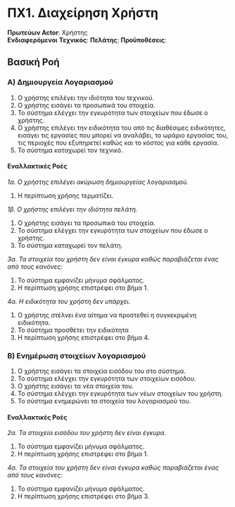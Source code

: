 # ΠΧ1. Διαχείρηση Χρήστη

**Πρωτεύων Actor**: Χρήστης  
**Ενδιαφερόμενοι**
**Τεχνικός**:
**Πελάτης**:
**Προϋποθέσεις**: 

## Βασική Ροή

### Α) Δημιουργεία Λογαριασμού
1. Ο χρήστης επιλέγει την ιδιότητα του τεχνικού.
2. Ο χρήστης εισάγει τα προσωπικά του στοιχεία.
3. Το σύστημα ελέγχει την εγκυρότητα των στοιχείων που έδωσε ο χρήστης.
4. Ο χρήστης επιλέγει την ειδικότητα του από τις διαθέσιμες ειδικότητες, εισάγει τις εργασίες που μπορεί να αναλάβει, το ωράριο εργασίας του, τις περιοχές που εξυπηρετεί καθώς και το κόστος για κάθε εργασία.
5. Το σύστημα καταχωρεί τον τεχνικό.

#### Εναλλακτικές Ροές

*1α. Ο χρήστης επιλέγει ακύρωση δημιουργείας λογαριασμού.*
1. Η περίπτωση χρήσης τερματίζει.

*1β. Ο χρήστης επιλέγει την ιδιότητα πελάτη.*
1. Ο χρήστης εισάγει τα προσωπικά του στοιχεία.
2. Το σύστημα ελέγχει την εγκυρότητα των στοιχείων που έδωσε ο χρήστης.
3. Το σύστημα καταχωρεί τον πελάτη.

*3α. Τα στοιχεία του χρήστη δεν είναι έγκυρα καθώς παραβιάζεται ένας από τους κανόνες:*
1. Το σύστημα εμφανίζει μήνυμα σφάλματος.
2. Η περίπτωση χρήσης επιστρέφει στο βήμα 1.

*4α. Η ειδικότητα του χρήστη δεν υπάρχει.*
1. Ο χρήστης στέλνει ένα αίτημα να προστεθεί η συγκεκριμένη ειδικότητα.
2. Το σύστημα προσθέτει την ειδικότητα
3. Η περίπτωση χρήσης επιστρέφει στο βήμα 4.

### Β) Ενημέρωση στοιχείων λογαριασμού
1. O χρήστης εισάγει τα στοιχεία εισόδου του στο σύστημα.
2. Το σύστημα ελέγχει την εγκυρότητα των στοιχείων εισόδου.
3. Ο χρήστης εισάγει τα νέα στοιχεία του.
4. Το σύστημα ελέγχει την εγκυρότητα των νέων στοιχείων του χρήστη.
5. Το σύστημα ενημερώνει τα στοιχεία του λογαριασμού του.

#### Εναλλακτικές Ροές

*2α. Τα στοιχεία εισόδου του χρήστη δεν είναι έγκυρα.*
1. Το σύστημα εμφανίζει μήνυμα σφάλματος.
2. Η περίπτωση χρήσης επιστρέφει στο βήμα 1.

*4α. Τα στοιχεία του χρήστη δεν είναι έγκυρα καθώς παραβιάζεται ένας από τους κανόνες:*
1. Το σύστημα εμφανίζει μήνυμα σφάλματος.
2. Η περίπτωση χρήσης επιστρέφει στο βήμα 3.